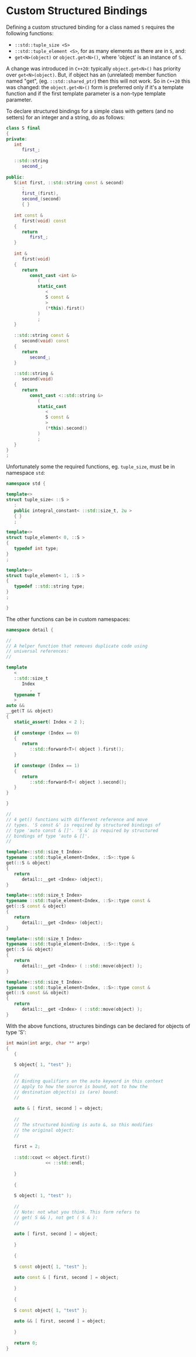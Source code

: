 # Custom Structured Bindings

Defining a custom structured binding for a class named `S` requires the following functions:

   * `::std::tuple_size <S>`
   * `::std::tuple_element <S>`, for as many elements as there are in `S`, and:
   * `get<N>(object)` or `object.get<N>()`, where 'object' is an instance of `S`.

A change was introduced in `C++20`: typically `object.get<N>()` has priority over `get<N>(object)`. But, if object has an (unrelated) member function named "get", (eg. `::std::shared_ptr`) then this will not work. So in `C++20` this was changed: the `object.get<N>()` form is preferred
only if it's a template function and if the first template parameter is a non-type template parameter.

To declare structured bindings for a simple class with getters (and no setters) for an integer and a string, do as follows:

```c++
class S final
{
private:
   int
      first_;
   
   ::std::string
      second_;
   
public:
   S(int first, ::std::string const & second)
      :
      first_(first),
      second_(second)
      { }
   
   int const &
      first(void) const
   {
      return
         first_;
   }
   
   int &
      first(void)
   {
      return
         const_cast <int &>
            (
            static_cast
               <
               S const &
               >
               (*this).first()
            )
            ;
   }
   
   ::std::string const &
      second(void) const
   {
      return
         second_;
   }
   
   ::std::string &
      second(void)
   {
      return
         const_cast <::std::string &>
            (
            static_cast
               <
               S const &
               >
               (*this).second()
            )
            ;
   }
}
;
```

Unfortunately some the required functions, eg. `tuple_size`, must be in namespace `std`:

```c++
namespace std {

template<>
struct tuple_size< ::S >
   :
   public integral_constant< ::std::size_t, 2u >
   { }
   ;

template<>
struct tuple_element< 0, ::S >
{
   typedef int type;
}
;

template<>
struct tuple_element< 1, ::S >
{
   typedef ::std::string type;
}
;

}
```

The other functions can be in custom namespaces:

```c++
namespace detail {

//
// A helper function that removes duplicate code using
// universal references:
//

template
   <
   ::std::size_t
      Index
         ,
   typename T
   >
auto &&
__get(T && object)
{
   static_assert( Index < 2 );
   
   if constexpr (Index == 0)
   {
      return
         ::std::forward<T>( object ).first();
   }
   
   if constexpr (Index == 1)
   {
      return
         ::std::forward<T>( object ).second();
   }
}

}

//
// 4 get() functions with different reference and move
// types. 'S const &' is required by structured bindings of
// type 'auto const & []'. 'S &' is required by structured
// bindings of type 'auto & []'.
//

template<::std::size_t Index>
typename ::std::tuple_element<Index, ::S>::type &
get(::S & object)
{
   return
      detail::__get <Index> (object);
}

template<::std::size_t Index>
typename ::std::tuple_element<Index, ::S>::type const &
get(::S const & object)
{
   return
      detail::__get <Index> (object);
}

template<::std::size_t Index>
typename ::std::tuple_element<Index, ::S>::type &
get(::S && object)
{
   return
      detail::__get <Index> ( ::std::move(object) );
}

template<::std::size_t Index>
typename ::std::tuple_element<Index, ::S>::type const &
get(::S const && object)
{
   return
      detail::__get <Index> ( ::std::move(object) );
}
```

With the above functions, structures bindings can be declared for objects of type 'S':

```c++
int main(int argc, char ** argv)
{
   {
   
   S object{ 1, "test" };
   
   //
   // Binding qualifiers on the auto keyword in this context
   // apply to how the source is bound, not to how the
   // destination object(s) is (are) bound:
   //
   
   auto & [ first, second ] = object;
   
   //
   // The structured binding is auto &, so this modifies
   // the original object:
   //
   
   first = 2;
   
   ::std::cout << object.first()
               << ::std::endl;
   
   }
   
   {
   
   S object( 1, "test" );
   
   //
   // Note: not what you think. This form refers to
   // get( S && ), not get ( S & ):
   //
   
   auto [ first, second ] = object;
   
   }
   
   {
   
   S const object{ 1, "test" };
   
   auto const & [ first, second ] = object;
   
   }
   
   {
   
   S const object{ 1, "test" };
   
   auto && [ first, second ] = object;
   
   }
   
   return 0;
}
```
